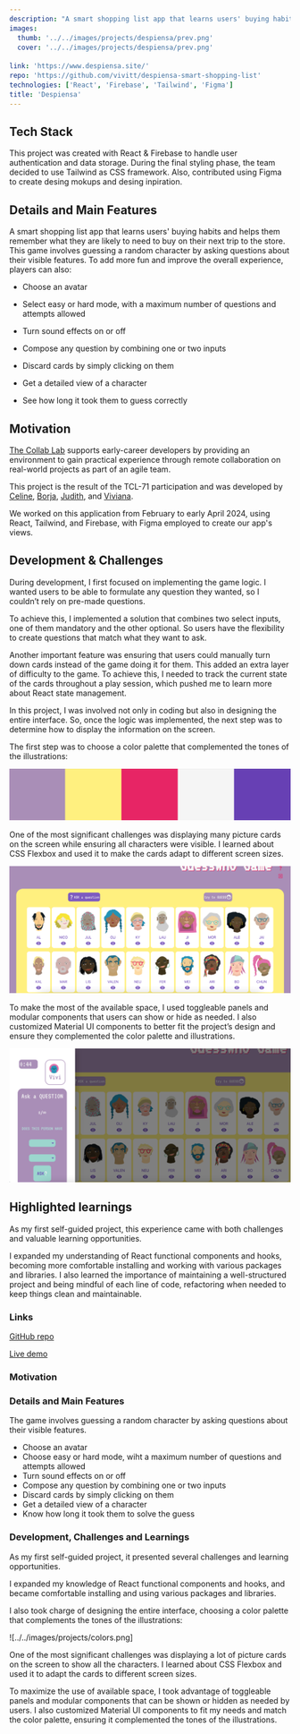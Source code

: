 ```yaml
---
description: "A smart shopping list app that learns users' buying habits and helps them remember what they are likely to need to buy on their next trip to the store."
images: 
  thumb: '../../images/projects/despiensa/prev.png'
  cover: '../../images/projects/despiensa/prev.png'

link: 'https://www.despiensa.site/'
repo: 'https://github.com/vivitt/despiensa-smart-shopping-list'
technologies: ['React', 'Firebase', 'Tailwind', 'Figma']
title: 'Despiensa'
---
```



## Tech Stack
This project was created with React & Firebase to handle user authentication and data storage.
During the final styling phase, the team decided to use Tailwind as CSS framework. Also, contributed using Figma to create desing mokups and desing inpiration.

## Details and Main Features

A smart shopping list app that learns users' buying habits and helps them remember what they are likely to need to buy on their next trip to the store.
This game involves guessing a random character by asking questions about their visible features. To add more fun and improve the overall experience, players can also:

- Choose an avatar

- Select easy or hard mode, with a maximum number of questions and attempts allowed

- Turn sound effects on or off

- Compose any question by combining one or two inputs

- Discard cards by simply clicking on them

- Get a detailed view of a character

- See how long it took them to guess correctly

## Motivation
[The Collab Lab](https://the-collab-lab.codes/) supports early-career developers by providing an environment to gain practical experience through remote collaboration on real-world projects as part of an agile team.

This project is the result of the TCL-71 participation and was developed by [Celine](https://github.com/ocsiddisco), [Borja](https://github.com/borjaMarti), [Judith](https://github.com/BikeMouse), and [Viviana](https://github.com/vivitt).

We worked on this application from February to early April 2024, using React, Tailwind, and Firebase, with Figma employed to create our app's views.

## Development & Challenges
During development, I first focused on implementing the game logic. I wanted users to be able to formulate any question they wanted, so I couldn’t rely on pre-made questions.

To achieve this, I implemented a solution that combines two select inputs, one of them mandatory and the other optional. So users have the flexibility to create questions that match what they want to ask.

Another important feature was ensuring that users could manually turn down cards instead of the game doing it for them. This added an extra layer of difficulty to the game. To achieve this, I needed to track the current state of the cards throughout a play session, which pushed me to learn more about React state management.

In this project, I was involved not only in coding but also in designing the entire interface. So, once the logic was implemented, the next step was to determine how to display the information on the screen.

The first step was to choose a color palette that complemented the tones of the illustrations:

![](../../images/projects/guess-who/colors.png)

One of the most significant challenges was displaying many picture cards on the screen while ensuring all characters were visible. I learned about CSS Flexbox and used it to make the cards adapt to different screen sizes.

![](../../images/projects/guess-who/chars.png)

To make the most of the available space, I used toggleable panels and modular components that users can show or hide as needed. I also customized Material UI components to better fit the project’s design and ensure they complemented the color palette and illustrations.

![](../../images/projects/guess-who/panel.png)

## Highlighted learnings
As my first self-guided project, this experience came with both challenges and valuable learning opportunities.

I expanded my understanding of React functional components and hooks, becoming more comfortable installing and working with various packages and libraries. I also learned the importance of maintaining a well-structured project and being mindful of each line of code, refactoring when needed to keep things clean and maintainable.










### Links
[GitHub repo](https://github.com/vivitt/despiensa-smart-shopping-list)

[Live demo](https://www.despiensa.site/)

### Motivation


### Details and Main Features
The game involves guessing a random character by asking questions about their visible features. 

- Choose an avatar
- Choose easy or hard mode, wiht a maximum number of questions and attempts allowed
- Turn sound effects on or off
- Compose any question by combining one or two inputs
- Discard cards by simply clicking on them
- Get a detailed view of a character
- Know how long it took them to solve the guess

### Development, Challenges and Learnings
As my first self-guided project, it presented several challenges and learning opportunities.

I expanded my knowledge of React functional components and hooks, and became comfortable installing and using various packages and libraries.

I also took charge of designing the entire interface, choosing a color palette that complements the tones of the illustrations:

![../../images/projects/colors.png]

One of the most significant challenges was displaying a lot of picture cards on the screen to show all the characters. I learned about CSS Flexbox and used it to adapt the cards to different screen sizes.

To maximize the use of available space, I took advantage of toggleable panels and modular components that can be shown or hidden as needed by users. I also customized Material UI components to fit my needs and match the color palette, ensuring it complemented the tones of the illustrations.


